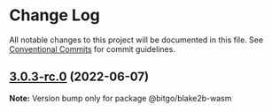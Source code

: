 # Change Log

All notable changes to this project will be documented in this file.
See [Conventional Commits](https://conventionalcommits.org) for commit guidelines.

## [3.0.3-rc.0](https://github.com/BitGo/BitGoJS/compare/@bitgo/blake2b-wasm@3.0.2...@bitgo/blake2b-wasm@3.0.3-rc.0) (2022-06-07)

**Note:** Version bump only for package @bitgo/blake2b-wasm
